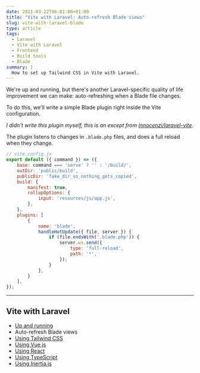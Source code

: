 ```yaml
---
date: 2021-03-22T06:01:00+01:00
title: "Vite with Laravel: Auto-refresh Blade views"
slug: vite-with-laravel-blade
type: article
tags:
  - Laravel
  - Vite with Laravel
  - Frontend
  - Build tools
  - Blade
summary: |
  How to set up Tailwind CSS in Vite with Laravel.
---
```


We're up and running, but there's another Laravel-specific quality of life improvement we can make: auto-refreshing when a Blade file changes.

To do this, we'll write a simple Blade plugin right inside the Vite configuration.

*I didn't write this plugin myself, this is an except from [innocenzi/laravel-vite](https://github.com/innocenzi/laravel-vite/blob/72f7bbbc9ba9697205d9204bdee24f8e988ab9c7/npm/src/index.ts#L18-L33).*

The plugin listens to changes in `.blade.php` files, and does a full reload when they change.

```js {hl_lines=["12-24"]}
// vite.config.js
export default ({ command }) => ({
    base: command === 'serve' ? '' : '/build/',
    outDir: 'public/build',
    publicDir: 'fake_dir_so_nothing_gets_copied',
    build: {
        manifest: true,
        rollupOptions: {
            input: 'resources/js/app.js',
        },
    },
    plugins: [
        {
            name: 'blade',
            handleHotUpdate({ file, server }) {
                if (file.endsWith('.blade.php')) {
                    server.ws.send({
                        type: 'full-reload',
                        path: '*',
                    });
                }
            },
        }
    ],
});
```

---

## Vite with Laravel

- [Up and running](/vite-with-laravel)
- Auto-refresh Blade views
- [Using Tailwind CSS](/vite-with-laravel-tailwind)
- [Using Vue.js](/vite-with-laravel-vue)
- [Using React](/vite-with-laravel-react)
- [Using TypeScript](/vite-with-laravel-typescript)
- [Using Inertia.js](/vite-with-laravel-inertia)

